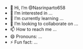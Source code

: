 - 👋 Hi, I’m @Nasrinparto658
- 👀 I’m interested in ...
- 🌱 I’m currently learning ...
- 💞️ I’m looking to collaborate on ...
- 📫 How to reach me ...
- 😄 Pronouns: ...
- ⚡ Fun fact: ...

<!---
Nasrinparto658/Nasrinparto658 is a ✨ special ✨ repository because its `README.md` (this file) appears on your GitHub profile.
You can click the Preview link to take a look at your changes.
--->
